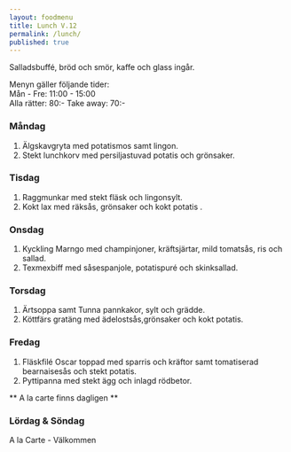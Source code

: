 ```yaml
---
layout: foodmenu
title: Lunch V.12
permalink: /lunch/
published: true
---
```

Salladsbuffé, bröd och smör, kaffe och glass ingår.

Menyn gäller följande tider:  
Mån - Fre: 11:00 - 15:00  
Alla rätter: 80:- Take away: 70:- 

### Måndag

1. Älgskavgryta med potatismos samt lingon.
2. Stekt lunchkorv med persiljastuvad potatis och grönsaker.

### Tisdag

1. Raggmunkar med stekt fläsk och lingonsylt.
2. Kokt lax med räksås, grönsaker och kokt potatis .


### Onsdag

1. Kyckling Marngo med champinjoner, kräftsjärtar, mild tomatsås, ris och sallad.
2. Texmexbiff med såsespanjole, potatispuré och skinksallad.

### Torsdag
 
1. Ärtsoppa samt Tunna pannkakor, sylt och grädde.
2. Köttfärs gratäng med ädelostsås,grönsaker och kokt potatis.
 
### Fredag
 
1. Fläskfilé Oscar toppad med sparris och kräftor samt tomatiserad bearnaisesås och stekt potatis.
2. Pyttipanna med stekt ägg och inlagd rödbetor.

** A la carte finns dagligen **  

### Lördag & Söndag
A la Carte - Välkommen
